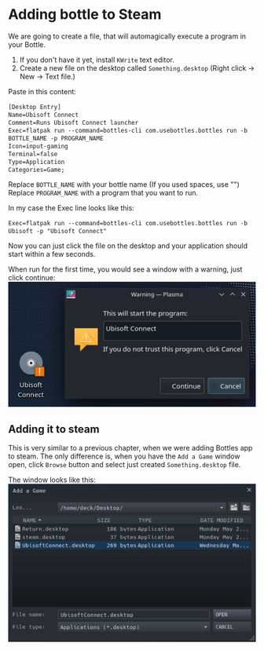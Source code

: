 # Adding bottle to Steam

We are going to create a file, that will automagically execute a program in your Bottle. 
1. If you don't have it yet, install `KWrite` text editor.
2. Create a new file on the desktop called `Something.desktop` (Right click -> New -> Text file.) 

Paste in this content:
```properties
[Desktop Entry]
Name=Ubisoft Connect
Comment=Runs Ubisoft Connect launcher
Exec=flatpak run --command=bottles-cli com.usebottles.bottles run -b BOTTLE_NAME -p PROGRAM_NAME
Icon=input-gaming
Terminal=false
Type=Application
Categories=Game;
```

Replace `BOTTLE_NAME` with your bottle name (If you used spaces, use "")  
Replace `PROGRAM_NAME` with a program that you want to run.  

In my case the Exec line looks like this:
```properties
Exec=flatpak run --command=bottles-cli com.usebottles.bottles run -b Ubisoft -p "Ubisoft Connect"
```

Now you can just click the file on the desktop and your application should start within a few seconds.

When run for the first time, you would see a window with a warning, just click continue:
![Desktop first time warning](../images/desktop_run_warning.png)

## Adding it to steam
This is very similar to a previous chapter, when we were adding Bottles app to steam. 
The only difference is, when you have the `Add a Game` window open, click `Browse` button and select just created `Something.desktop` file. 

The window looks like this:
![Browsing for .desktop file](../images/steam_add_browse.png)
